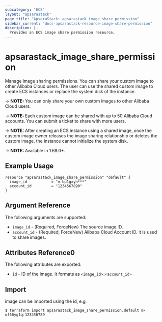 ```yaml
---
subcategory: "ECS"
layout: "apsarastack"
page_title: "ApsaraStack: apsarastack_image_share_permission"
sidebar_current: "docs-apsarastack-resource-image-share-permission"
description: |-
  Provides an ECS image share permission resource.
---
```


# apsarastack\_image\_share\_permission

Manage image sharing permissions. You can share your custom image to other Alibaba Cloud users. The user can use the shared custom image to create ECS instances or replace the system disk of the instance.

-> **NOTE:** You can only share your own custom images to other Alibaba Cloud users.

-> **NOTE:** Each custom image can be shared with up to 50 Alibaba Cloud accounts. You can submit a ticket to share with more users.

-> **NOTE:** After creating an ECS instance using a shared image, once the custom image owner releases the image sharing relationship or deletes the custom image, the instance cannot initialize the system disk.

-> **NOTE:** Available in 1.68.0+.

## Example Usage

```
resource "apsarastack_image_share_permission" "default" {
  image_id           = "m-bp1gxyh***"
  account_id         = "1234567890"
}
```

## Argument Reference

The following arguments are supported:

* `image_id` - (Required, ForceNew) The source image ID.
* `account_id` - (Required, ForceNew) Alibaba Cloud Account ID. It is used to share images.
   
   
 ## Attributes Reference0
 
 The following attributes are exported:
 
* `id` - ID of the image. It formats as `<image_id>:<account_id>`

 ## Import
 
image can be imported using the id, e.g.

```
$ terraform import apsarastack_image_share_permission.default m-uf66yg1q:123456789
```